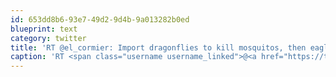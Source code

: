 ```yaml
---
id: 653dd8b6-93e7-49d2-9d4b-9a013282b0ed
blueprint: text
category: twitter
title: 'RT @el_cormier: Import dragonflies to kill mosquitos, then eagles to eat dragonflies, then gorillas for the eagles, then sharks. Problem ...'
caption: 'RT <span class="username username_linked">@<a href="https://twitter.com/el_cormier" title="Ryan Cormier">el_cormier</a></span>: Import dragonflies to kill mosquitos, then eagles to eat dragonflies, then gorillas for the eagles, then sharks. Problem ...'
---
```

